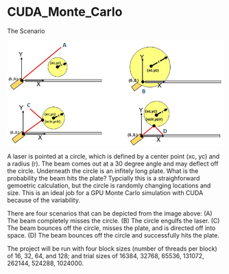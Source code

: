 # CUDA_Monte_Carlo

The Scenario

<img src="MonteCarloLaser.jpg" alt="Laser"/>

A laser is pointed at a circle, which is defined by a center point (xc, yc) and a radius (r).  The beam comes out at a 30 degree angle and may deflect off the circle.  Underneath the circle is an infitely long plate.  What is the probability the beam hits the plate?  Typcially this is a straighforward gemoetric calculation, but the circle is randomly changing locations and size.  This is an ideal job for a GPU Monte Carlo simulation with CUDA because of the variability.  

There are four scenarios that can be depicted from the image above:
(A) The beam completely misses the circle.
(B) The circle engulfs the laser.
(C) The beam bounces off the circle, misses the plate, and is directed off into space. 
(D) The beam bounces off the circle and successfully hits the plate.

The project will be run with four block sizes (number of threads per block) of 16, 32, 64, and 128; and trial sizes of 16384, 32768, 65536, 131072, 262144, 524288, 1024000.
